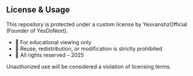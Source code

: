 ## License & Usage

This repository is protected under a custom license by YesvanshzOfficial (Founder of YesDoNext).

- 📖 For educational viewing only
- 🚫 Reuse, redistribution, or modification is strictly prohibited
- 🔐 All rights reserved – 2025

Unauthorized use will be considered a violation of licensing terms.
